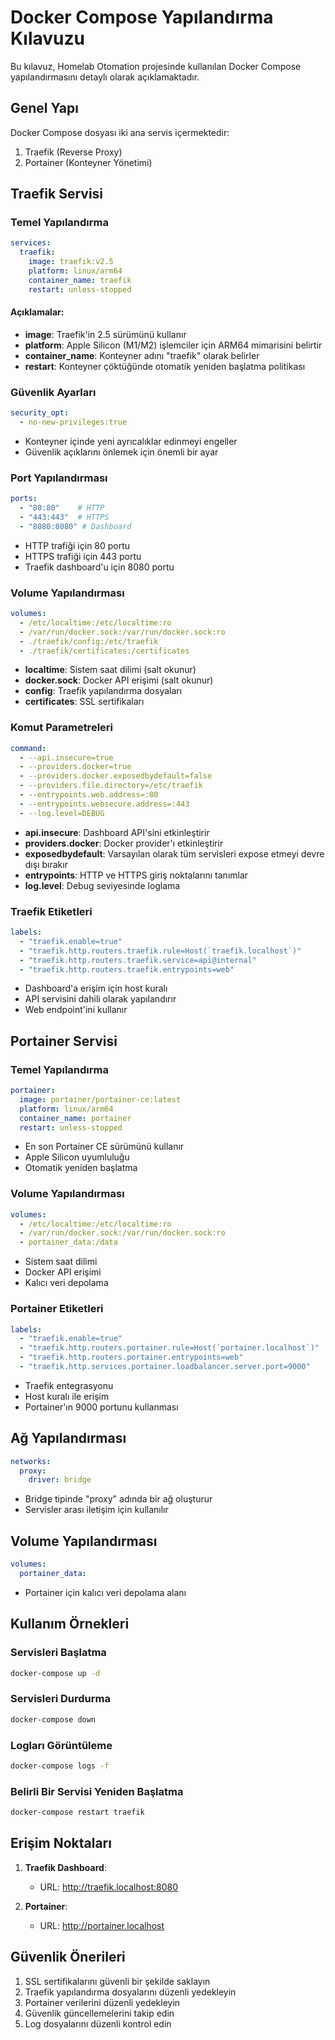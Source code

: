 # Docker Compose Yapılandırma Kılavuzu

Bu kılavuz, Homelab Otomation projesinde kullanılan Docker Compose yapılandırmasını detaylı olarak açıklamaktadır.

## Genel Yapı

Docker Compose dosyası iki ana servis içermektedir:
1. Traefik (Reverse Proxy)
2. Portainer (Konteyner Yönetimi)

## Traefik Servisi

### Temel Yapılandırma
```yaml
services:
  traefik:
    image: traefik:v2.5
    platform: linux/arm64
    container_name: traefik
    restart: unless-stopped
```

#### Açıklamalar:
- **image**: Traefik'in 2.5 sürümünü kullanır
- **platform**: Apple Silicon (M1/M2) işlemciler için ARM64 mimarisini belirtir
- **container_name**: Konteyner adını "traefik" olarak belirler
- **restart**: Konteyner çöktüğünde otomatik yeniden başlatma politikası

### Güvenlik Ayarları
```yaml
security_opt:
  - no-new-privileges:true
```
- Konteyner içinde yeni ayrıcalıklar edinmeyi engeller
- Güvenlik açıklarını önlemek için önemli bir ayar

### Port Yapılandırması
```yaml
ports:
  - "80:80"    # HTTP
  - "443:443"  # HTTPS
  - "8080:8080" # Dashboard
```
- HTTP trafiği için 80 portu
- HTTPS trafiği için 443 portu
- Traefik dashboard'u için 8080 portu

### Volume Yapılandırması
```yaml
volumes:
  - /etc/localtime:/etc/localtime:ro
  - /var/run/docker.sock:/var/run/docker.sock:ro
  - ./traefik/config:/etc/traefik
  - ./traefik/certificates:/certificates
```
- **localtime**: Sistem saat dilimi (salt okunur)
- **docker.sock**: Docker API erişimi (salt okunur)
- **config**: Traefik yapılandırma dosyaları
- **certificates**: SSL sertifikaları

### Komut Parametreleri
```yaml
command:
  - --api.insecure=true
  - --providers.docker=true
  - --providers.docker.exposedbydefault=false
  - --providers.file.directory=/etc/traefik
  - --entrypoints.web.address=:80
  - --entrypoints.websecure.address=:443
  - --log.level=DEBUG
```
- **api.insecure**: Dashboard API'sini etkinleştirir
- **providers.docker**: Docker provider'ı etkinleştirir
- **exposedbydefault**: Varsayılan olarak tüm servisleri expose etmeyi devre dışı bırakır
- **entrypoints**: HTTP ve HTTPS giriş noktalarını tanımlar
- **log.level**: Debug seviyesinde loglama

### Traefik Etiketleri
```yaml
labels:
  - "traefik.enable=true"
  - "traefik.http.routers.traefik.rule=Host(`traefik.localhost`)"
  - "traefik.http.routers.traefik.service=api@internal"
  - "traefik.http.routers.traefik.entrypoints=web"
```
- Dashboard'a erişim için host kuralı
- API servisini dahili olarak yapılandırır
- Web endpoint'ini kullanır

## Portainer Servisi

### Temel Yapılandırma
```yaml
portainer:
  image: portainer/portainer-ce:latest
  platform: linux/arm64
  container_name: portainer
  restart: unless-stopped
```
- En son Portainer CE sürümünü kullanır
- Apple Silicon uyumluluğu
- Otomatik yeniden başlatma

### Volume Yapılandırması
```yaml
volumes:
  - /etc/localtime:/etc/localtime:ro
  - /var/run/docker.sock:/var/run/docker.sock:ro
  - portainer_data:/data
```
- Sistem saat dilimi
- Docker API erişimi
- Kalıcı veri depolama

### Portainer Etiketleri
```yaml
labels:
  - "traefik.enable=true"
  - "traefik.http.routers.portainer.rule=Host(`portainer.localhost`)"
  - "traefik.http.routers.portainer.entrypoints=web"
  - "traefik.http.services.portainer.loadbalancer.server.port=9000"
```
- Traefik entegrasyonu
- Host kuralı ile erişim
- Portainer'ın 9000 portunu kullanması

## Ağ Yapılandırması
```yaml
networks:
  proxy:
    driver: bridge
```
- Bridge tipinde "proxy" adında bir ağ oluşturur
- Servisler arası iletişim için kullanılır

## Volume Yapılandırması
```yaml
volumes:
  portainer_data:
```
- Portainer için kalıcı veri depolama alanı

## Kullanım Örnekleri

### Servisleri Başlatma
```bash
docker-compose up -d
```

### Servisleri Durdurma
```bash
docker-compose down
```

### Logları Görüntüleme
```bash
docker-compose logs -f
```

### Belirli Bir Servisi Yeniden Başlatma
```bash
docker-compose restart traefik
```

## Erişim Noktaları

1. **Traefik Dashboard**:
   - URL: http://traefik.localhost:8080

2. **Portainer**:
   - URL: http://portainer.localhost

## Güvenlik Önerileri

1. SSL sertifikalarını güvenli bir şekilde saklayın
2. Traefik yapılandırma dosyalarını düzenli yedekleyin
3. Portainer verilerini düzenli yedekleyin
4. Güvenlik güncellemelerini takip edin
5. Log dosyalarını düzenli kontrol edin 